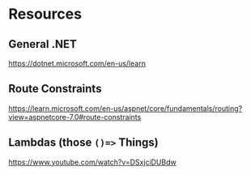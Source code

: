 # Resources

## General .NET
https://dotnet.microsoft.com/en-us/learn



## Route Constraints

https://learn.microsoft.com/en-us/aspnet/core/fundamentals/routing?view=aspnetcore-7.0#route-constraints

## Lambdas (those `()=>` Things)

https://www.youtube.com/watch?v=DSxjciDUBdw

